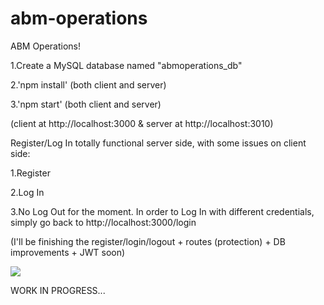 # abm-operations
ABM Operations!

1.Create a MySQL database named "abmoperations_db"

2.'npm install' (both client and server)

3.'npm start' (both client and server)

(client at http://localhost:3000 & server at http://localhost:3010)

Register/Log In totally functional server side, with some issues on client side:

1.Register

2.Log In

3.No Log Out for the moment. In order to Log In with different credentials, simply go back to http://localhost:3000/login

(I'll be finishing the register/login/logout + routes (protection) + DB improvements + JWT soon)

<img src="https://user-images.githubusercontent.com/52510538/144874138-74d83d51-0de9-437b-ba05-f41c312287db.png">

WORK IN PROGRESS...
